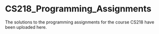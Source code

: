 # CS218_Programming_Assignments
The solutions to the programming assignments for the course CS218 have been uploaded here.
